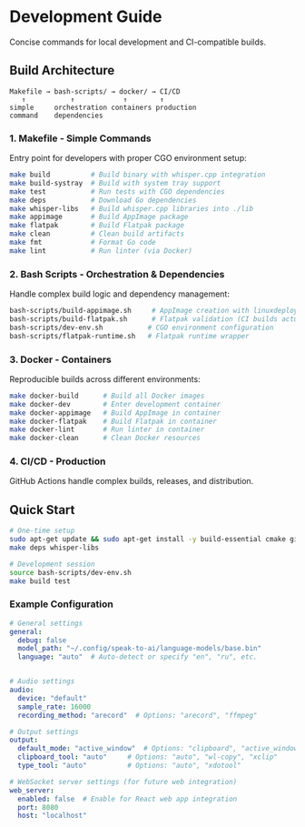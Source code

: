 # Development Guide

Concise commands for local development and CI-compatible builds.

## Build Architecture

```
Makefile → bash-scripts/ → docker/ → CI/CD
   ↑           ↑            ↑        ↑
simple     orchestration containers production
command    dependencies
```

### 1. Makefile - Simple Commands
Entry point for developers with proper CGO environment setup:
```bash
make build          # Build binary with whisper.cpp integration
make build-systray  # Build with system tray support
make test           # Run tests with CGO dependencies
make deps           # Download Go dependencies
make whisper-libs   # Build whisper.cpp libraries into ./lib
make appimage       # Build AppImage package
make flatpak        # Build Flatpak package
make clean          # Clean build artifacts
make fmt            # Format Go code
make lint           # Run linter (via Docker)
```

### 2. Bash Scripts - Orchestration & Dependencies  
Handle complex build logic and dependency management:
```bash
bash-scripts/build-appimage.sh     # AppImage creation with linuxdeploy fallbacks
bash-scripts/build-flatpak.sh      # Flatpak validation (CI builds actual package)
bash-scripts/dev-env.sh           # CGO environment configuration
bash-scripts/flatpak-runtime.sh   # Flatpak runtime wrapper
```

### 3. Docker - Containers
Reproducible builds across different environments:
```bash
make docker-build      # Build all Docker images
make docker-dev        # Enter development container
make docker-appimage   # Build AppImage in container
make docker-flatpak    # Build Flatpak in container
make docker-lint       # Run linter in container
make docker-clean      # Clean Docker resources
```

### 4. CI/CD - Production
GitHub Actions handle complex builds, releases, and distribution.

## Quick Start

```bash
# One-time setup
sudo apt-get update && sudo apt-get install -y build-essential cmake git pkg-config
make deps whisper-libs

# Development session
source bash-scripts/dev-env.sh
make build test
```

### Example Configuration

```yaml
# General settings
general:
  debug: false
  model_path: "~/.config/speak-to-ai/language-models/base.bin"
  language: "auto"  # Auto-detect or specify "en", "ru", etc.


# Audio settings
audio:
  device: "default"
  sample_rate: 16000
  recording_method: "arecord"  # Options: "arecord", "ffmpeg"

# Output settings
output:
  default_mode: "active_window"  # Options: "clipboard", "active_window", "combined"
  clipboard_tool: "auto"     # Options: "auto", "wl-copy", "xclip"
  type_tool: "auto"          # Options: "auto", "xdotool"

# WebSocket server settings (for future web integration)
web_server:
  enabled: false  # Enable for React web app integration
  port: 8080
  host: "localhost"
```
